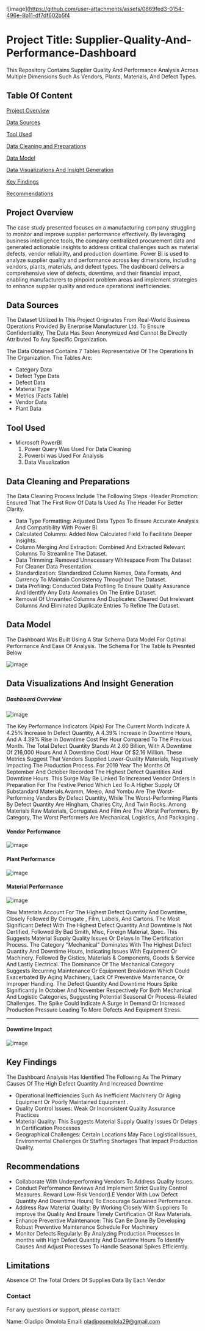 
![image](https://github.com/user-attachments/assets/0869fed3-0154-496e-8b11-df7df602b5f4

# Project Title: Supplier-Quality-And-Performance-Dashboard
This Repository Contains Supplier Quality And Performance Analysis Across Multiple Dimensions Such As Vendors, Plants, Materials, And Defect Types. 

## Table Of Content

[Project Overview](#project-overview)

[Data Sources](#data-sources)

[Tool  Used](#tool-used)

[Data Cleaning and Preparations](#data-cleaning-and-preparations)

[Data Model](#data-model)

[Data Visualizations And Insight Generation](#data-visualizations-and-insight-generation)

[Key Findings](#key-findings)

[Recommendations](#recommendations)


## Project Overview

The case study presented focuses on a manufacturing company struggling to monitor and improve supplier performance effectively. By leveraging business intelligence tools, the company centralized procurement data and generated actionable insights to address critical challenges such as material defects, vendor reliability, and production downtime.
Power BI is used to analyze supplier quality and performance across key dimensions, including vendors, plants, materials, and defect types. The dashboard delivers a comprehensive view of defects, downtime, and their financial impact, enabling manufacturers to pinpoint problem areas and implement strategies to enhance supplier quality and reduce operational inefficiencies.


## Data Sources

The Dataset Utilized In This Project Originates From Real-World Business Operations Provided By Enerprise Manufacturer Ltd. To Ensure Confidentiality, The Data Has Been Anonymized And Cannot Be Directly Attributed To Any Specific Organization.

The Data Obtained Contains 7 Tables Representative Of The Operations In The Organization. The Tables Are:
- Category Data
- Defect Type Data
- Defect Data
- Material Type
- Metrics (Facts Table)
- Vendor Data
- Plant Data

## Tool  Used
  - Microsoft PowerBI
      1. Power Query Was Used For Data Cleaning
      2. Powerbi was Used For Analysis
      3. Data Visualization

##  Data Cleaning and Preparations
The Data Cleaning Process Include The Following Steps
-Header Promotion: Ensured That The First Row Of Data Is Used As The Header For Better Clarity.
- Data Type Formatting: Adjusted Data Types To Ensure Accurate Analysis And Compatibility With Power BI.
- Calculated Columns: Added New Calculated Field To Facilitate Deeper Insights.
- Column Merging And Extraction: Combined And Extracted Relevant Columns To Streamline The Dataset.
- Data Trimming: Removed Unnecessary Whitespace From The Dataset For Cleaner Data Presentation.
- Standardization: Standardized Column Names, Date Formats, And Currency To Maintain Consistency Throughout The Dataset.
- Data Profiling: Conducted Data Profiling To Ensure Quality Assurance And Identify Any Data Anomalies On The Entire Dataset.
- Removal Of Unwanted Columns And Duplicates: Cleared Out Irrelevant Columns And Eliminated Duplicate Entries To Refine The Dataset.

##  Data Model
The Dashboard Was Built Using A Star Schema Data Model For Optimal Performance And Ease Of Analysis. 
The Schema For The Table Is Presnted Below

![image](https://github.com/user-attachments/assets/a580fd4e-4f46-4a5f-bf20-3ac3ad489754)



## Data Visualizations And Insight Generation

##### Dashboard Overview

![image](https://github.com/user-attachments/assets/a9457b06-2bb7-4898-9b20-594973e83500)


The Key Performance Indicators (Kpis) For The Current Month Indicate A 4.25% Increase In Defect Quantity, A 4.39% Increase In Downtime Hours, And A 4.39% Rise In Downtime Cost Per Hour Compared To The Previous Month. The Total Defect Quantity Stands At 2.60 Billion, With A Downtime Of 216,000 Hours And A Downtime Cost/ Hour Of $2.16 Million. These Metrics Suggest That Vendors Supplied Lower-Quality Materials, Negatively Impacting The Production Process.
For 2019 Year The Months Of September And October Recorded The Highest Defect Quantities And Downtime Hours. This Surge May Be Linked To Increased Vendor Orders In Preparation For The Festive Period Which Led To A Higher Supply Of Substandard Materials.Avamm, Meejo, And Yombu Are The Worst-Performing Vendors By Defect Quantity, While The Worst-Performing Plants By Defect Quantity Are Hingham, Charles City, And Twin Rocks. Among Materials Raw Materials,  Corrugates And Film Are The Worst Performers.  By Category, The Worst Performers Are Mechanical, Logistics, And Packaging .

#### Vendor Performance

![image](https://github.com/user-attachments/assets/63a303ca-8627-4825-95d1-4647599ec05d)


#### Plant Performance

![image](https://github.com/user-attachments/assets/0dfa878d-38ea-4d24-902a-1d7c37d48308)


#### Material Performance

![image](https://github.com/user-attachments/assets/4e54d949-a14e-4dec-9715-968ab85b2b17)


Raw Materials Account For The Highest Defect Quantity And Downtime, Closely Followed By Corrugate , Film, Labels, And Cartons. The Most Significant Defect With The Highest Defect Quantity And Downtime Is Not Certified, Followed By Bad Smith, Misc, Foreign Material, Spec. This Suggests Material Supply Quality Issues Or Delays In The Certification Process.
The Category "Mechanical" Dominates With The Highest Defect Quantity And Downtime Hours, Indicating Issues With Equipment Or Machinery. Followed By Gistics, Materials & Components, Goods & Service And Lastly Electrical. The Dominance Of The Mechanical Category Suggests Recurring Maintenance Or Equipment Breakdown Which Could Exacerbated By Aging Machinery, Lack Of Preventive Maintenance, Or Improper Handling.
The Defect Quantity And Downtime Hours Spike Significantly In October And November Respectively For Both Mechanical And Logistic Categories, Suggesting Potential Seasonal Or Process-Related Challenges. The Spike Could Indicate A Surge In Demand Or Increased Production Pressure Leading To More Defects And Equipment Stress.

-------------------------------------------------------------------------------------

#### Downtime Impact

![image](https://github.com/user-attachments/assets/28943ac4-ad1e-4083-b5a1-f39ee995d783)


## Key Findings 
The Dashboard Analysis Has Identified The Following As The Primary Causes Of The High Defect Quantity And Increased Downtime

- Operational Inefficiencies Such As Inefficient Machinery Or Aging Equipment Or Poorly Maintained Equipment .
- Quality Control Issues: Weak Or Inconsistent Quality Assurance Practices 
- Material Quality: This Suggests Material Supply Quality Issues Or Delays In Certification Processes 
- Geographical Challenges: Certain Locations May Face Logistical Issues, Environmental Challenges Or Staffing Shortages That Impact Production Quality.

## Recommendations
- Collaborate With Underperforming Vendors To Address Quality Issues. 
- Conduct  Performance Reviews And Implement Strict Quality Control Measures. Reward Low-Risk Vendor(I.E Vendor With Low Defect Quantity And Downtime Hours) To Encourage Sustained 
  Performance.
- Address Raw Material Quality: By Working Closely With Suppliers To improve the Quality And Ensure Timely Certification Of Raw Materials.
- Enhance Preventive Maintenance: This Can Be Done By Developing Robust Preventive Maintenance Schedule For Machinery
- Monitor Defects Regularly: By Analyzing Production Processes In months with High Defect Quantity And Downtime Hours To Identify Causes And Adjust Processes To Handle Seasonal Spikes 
  Efficiently.

## Limitations 
Absence Of The Total Orders Of Supplies  Data  By Each Vendor 

### Contact
For any questions or support, please contact:

Name: Oladipo Omolola
Email: oladipoomolola29@gmail.com



